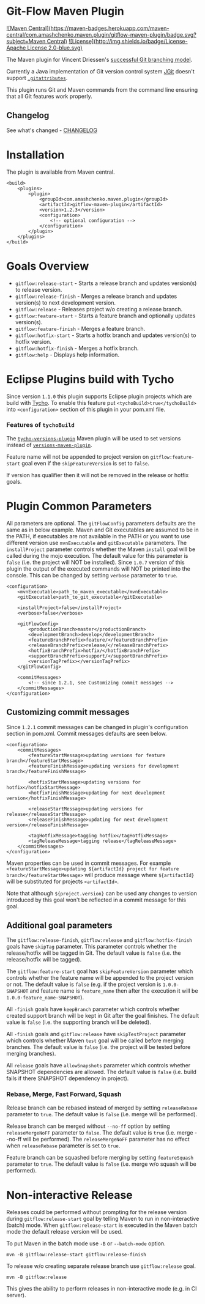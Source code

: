 # Git-Flow Maven Plugin

[![Maven Central](https://maven-badges.herokuapp.com/maven-central/com.amashchenko.maven.plugin/gitflow-maven-plugin/badge.svg?subject=Maven Central)](https://maven-badges.herokuapp.com/maven-central/com.amashchenko.maven.plugin/gitflow-maven-plugin/)
[![License](http://img.shields.io/badge/License-Apache License 2.0-blue.svg)](http://www.apache.org/licenses/LICENSE-2.0.html)

The Maven plugin for Vincent Driessen's [successful Git branching model](http://nvie.com/posts/a-successful-git-branching-model/).

Currently a Java implementation of Git version control system [JGit](https://github.com/eclipse/jgit) doesn't support [`.gitattributes`](http://git-scm.com/book/en/Customizing-Git-Git-Attributes).

This plugin runs Git and Maven commands from the command line ensuring that all Git features work properly.

## Changelog

See what's changed - [CHANGELOG](CHANGELOG.md)

# Installation

The plugin is available from Maven central.
    
    <build>
        <plugins>
            <plugin>
                <groupId>com.amashchenko.maven.plugin</groupId>
                <artifactId>gitflow-maven-plugin</artifactId>
                <version>1.2.3</version>
                <configuration>
                    <!-- optional configuration -->
                </configuration>
            </plugin>
        </plugins>
    </build>


# Goals Overview

- `gitflow:release-start` - Starts a release branch and updates version(s) to release version.
- `gitflow:release-finish` - Merges a release branch and updates version(s) to next development version.
- `gitflow:release` - Releases project w/o creating a release branch.
- `gitflow:feature-start` - Starts a feature branch and optionally updates version(s).
- `gitflow:feature-finish` - Merges a feature branch.
- `gitflow:hotfix-start` - Starts a hotfix branch and updates version(s) to hotfix version.
- `gitflow:hotfix-finish` - Merges a hotfix branch.
- `gitflow:help` - Displays help information.


# Eclipse Plugins build with Tycho

Since version `1.1.0` this plugin supports Eclipse plugin projects which are build with [Tycho](https://eclipse.org/tycho/).
To enable this feature put `<tychoBuild>true</tychoBuild>` into `<configuration>` section of this plugin in your pom.xml file.

### Features of `tychoBuild` 

The [`tycho-versions-plugin`](https://eclipse.org/tycho/sitedocs/tycho-release/tycho-versions-plugin/plugin-info.html) Maven plugin will be used to set versions instead of [`versions-maven-plugin`](http://www.mojohaus.org/versions-maven-plugin/).

Feature name will not be appended to project version on `gitflow:feature-start` goal even if the `skipFeatureVersion` is set to `false`.

If version has qualifier then it will not be removed in the release or hotfix goals.


# Plugin Common Parameters

All parameters are optional. The `gitFlowConfig` parameters defaults are the same as in below example.
Maven and Git executables are assumed to be in the PATH, if executables are not available in the PATH or you want to use different version use `mvnExecutable` and `gitExecutable` parameters.
The `installProject` parameter controls whether the Maven `install` goal will be called during the mojo execution. The default value for this parameter is `false` (i.e. the project will NOT be installed).
Since `1.0.7` version of this plugin the output of the executed commands will NOT be printed into the console. This can be changed by setting `verbose` parameter to `true`.

    <configuration>
        <mvnExecutable>path_to_maven_executable</mvnExecutable>
        <gitExecutable>path_to_git_executable</gitExecutable>

        <installProject>false</installProject>
        <verbose>false</verbose>

        <gitFlowConfig>
            <productionBranch>master</productionBranch>
            <developmentBranch>develop</developmentBranch>
            <featureBranchPrefix>feature/</featureBranchPrefix>
            <releaseBranchPrefix>release/</releaseBranchPrefix>
            <hotfixBranchPrefix>hotfix/</hotfixBranchPrefix>
            <supportBranchPrefix>support/</supportBranchPrefix>
            <versionTagPrefix></versionTagPrefix>
        </gitFlowConfig>

        <commitMessages>
            <!-- since 1.2.1, see Customizing commit messages -->
        </commitMessages>
    </configuration>

## Customizing commit messages

Since `1.2.1` commit messages can be changed in plugin's configuration section in pom.xml. Commit messages defaults are seen below.

    <configuration>
        <commitMessages>
            <featureStartMessage>updating versions for feature branch</featureStartMessage>
            <featureFinishMessage>updating versions for development branch</featureFinishMessage>
            
            <hotfixStartMessage>updating versions for hotfix</hotfixStartMessage>
            <hotfixFinishMessage>updating for next development version</hotfixFinishMessage>
            
            <releaseStartMessage>updating versions for release</releaseStartMessage>
            <releaseFinishMessage>updating for next development version</releaseFinishMessage>
            
            <tagHotfixMessage>tagging hotfix</tagHotfixMessage>
            <tagReleaseMessage>tagging release</tagReleaseMessage>
        </commitMessages>
    </configuration>

Maven properties can be used in commit messages. For example `<featureStartMessage>updating ${artifactId} project for feature branch</featureStartMessage>` will produce message where 
`${artifactId}` will be substituted for projects `<artifactId>`.

Note that although `${project.version}` can be used any changes to version introduced by this goal won't be reflected in a commit message for this goal.

## Additional goal parameters

The `gitflow:release-finish`, `gitflow:release` and `gitflow:hotfix-finish` goals have `skipTag` parameter. This parameter controls whether the release/hotfix will be tagged in Git.
The default value is `false` (i.e. the release/hotfix will be tagged).

The `gitflow:feature-start` goal has `skipFeatureVersion` parameter which controls whether the feature name will be appended to the project version or not.
The default value is `false` (e.g. if the project version is `1.0.0-SNAPSHOT` and feature name is `feature_name` then after the execution it will be `1.0.0-feature_name-SNAPSHOT`).

All `-finish` goals have `keepBranch` parameter which controls whether created support branch will be kept in Git after the goal finishes.
The default value is `false` (i.e. the supporting branch will be deleted).

All `-finish` goals and `gitflow:release` have `skipTestProject` parameter which controls whether Maven `test` goal will be called before merging branches.
The default value is `false` (i.e. the project will be tested before merging branches).

All `release` goals have `allowSnapshots` parameter which controls whether SNAPSHOT dependencies are allowed. The default value is `false` (i.e. build fails if there SNAPSHOT dependency in project).

### Rebase, Merge, Fast Forward, Squash

Release branch can be rebased instead of merged by setting `releaseRebase` parameter to `true`. The default value is `false` (i.e. merge will be performed).

Release branch can be merged without `--no-ff` option by setting `releaseMergeNoFF` parameter to `false`. The default value is `true` (i.e. merge --no-ff will be performed).
The `releaseMergeNoFF` parameter has no effect when `releaseRebase` parameter is set to `true`.

Feature branch can be squashed before merging by setting `featureSquash` parameter to `true`. The default value is `false` (i.e. merge w/o squash will be performed).

# Non-interactive Release

Releases could be performed without prompting for the release version during `gitflow:release-start` goal by telling Maven to run in non-interactive (batch) mode.
When `gitflow:release-start` is executed in the Maven batch mode the default release version will be used.

To put Maven in the batch mode use `-B` or `--batch-mode` option.

    mvn -B gitflow:release-start gitflow:release-finish
    
To release w/o creating separate release branch use `gitflow:release` goal.

    mvn -B gitflow:release

This gives the ability to perform releases in non-interactive mode (e.g. in CI server).

